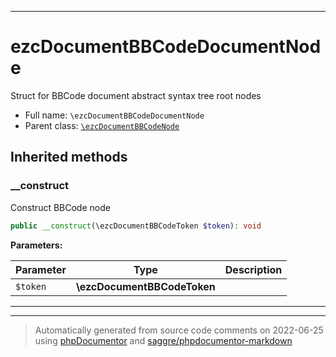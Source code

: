 ***

# ezcDocumentBBCodeDocumentNode

Struct for BBCode document abstract syntax tree root nodes



* Full name: `\ezcDocumentBBCodeDocumentNode`
* Parent class: [`\ezcDocumentBBCodeNode`](./ezcDocumentBBCodeNode.md)






## Inherited methods


### __construct

Construct BBCode node

```php
public __construct(\ezcDocumentBBCodeToken $token): void
```








**Parameters:**

| Parameter | Type | Description |
|-----------|------|-------------|
| `$token` | **\ezcDocumentBBCodeToken** |  |




***


***
> Automatically generated from source code comments on 2022-06-25 using [phpDocumentor](http://www.phpdoc.org/) and [saggre/phpdocumentor-markdown](https://github.com/Saggre/phpDocumentor-markdown)
